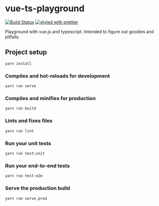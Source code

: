 # vue-ts-playground
[![Build Status](https://travis-ci.org/DorianGrey/vue-ts-playground.svg?branch=master)](https://travis-ci.org/DorianGrey/vue-ts-playground)
[![styled with prettier](https://img.shields.io/badge/styled_with-prettier-ff69b4.svg)](https://github.com/prettier/prettier)

Playground with vue.js and typescript.
Intended to figure out goodies and pitfalls.

## Project setup
```
yarn install
```

### Compiles and hot-reloads for development
```
yarn run serve
```

### Compiles and minifies for production
```
yarn run build
```

### Lints and fixes files
```
yarn run lint
```

### Run your unit tests
```
yarn run test:unit
```

### Run your end-to-end tests
```
yarn run test:e2e
```

### Serve the production build
```
yarn run serve.prod
```
